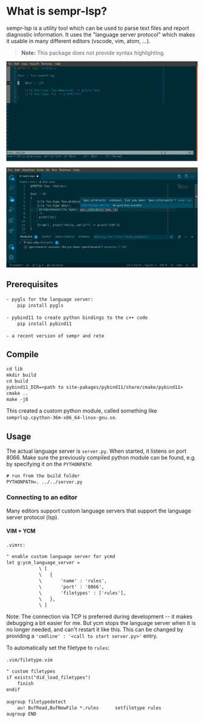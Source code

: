 # What is sempr-lsp?

sempr-lsp is a utility tool which can be used to parse text files and report
diagnostic information. It uses the "language server protocol" which makes it
usable in many different editors (vscode, vim, atom, ...).

> **Note:** This package does not provide syntax highlighting.



![](img/example.gif)

![](img/example-vscode.gif)


## Prerequisites

```
- pygls for the language server:
    pip install pygls

- pybind11 to create python bindings to the c++ code
    pip install pybind11

- a recent version of sempr and rete

```

## Compile

```
cd lib
mkdir build
cd build
pybind11_DIR=<path to site-pakages/pybind11/share/cmake/pybind11> cmake ..
make -j8
```

This created a custom python module, called something like 
`semprlsp.cpython-36m-x86_64-linux-gnu.so`.

## Usage

The actual language server is `server.py`. When started, it listens on port 8066.
Make sure the previously compiled python module can be found, e.g. by
specifying it on the `PYTHONPATH`:

```
# run from the build folder
PYTHONPATH=. ../../server.py
```

### Connecting to an editor

Many editors support custom language servers that support the language server
protocol (lsp).

#### VIM + YCM


`.vimrc:`
```vim
" enable custom language server for ycmd
let g:ycm_language_server =
            \ [
            \   {
            \       'name' : 'rules',
            \       'port' : '8066',
            \       'filetypes' : ['rules'],
            \   },
            \ ]
```

Note: The connection via TCP is preferred during development -- it makes
debugging a bit easier for me. But ycm stops the language server when it is
no longer needed, and can't restart it like this. This can be changed by
providing a `'cmdline' : '<call to start server.py>'` entry.

To automatically set the filetype to `rules`:

`.vim/filetype.vim`
```
" custom filetypes
if exists("did_load_filetypes")
    finish
endif

augroup filetypedetect
    au! BufRead,BufNewFile *.rules      setfiletype rules
augroup END
```

